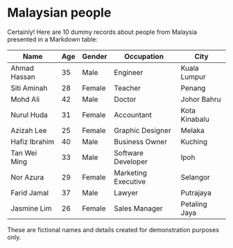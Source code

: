 # Malaysian people

Certainly! Here are 10 dummy records about people from Malaysia presented in a Markdown table:

| Name          | Age | Gender | Occupation    | City         |
|---------------|-----|--------|---------------|--------------|
| Ahmad Hassan  | 35  | Male   | Engineer      | Kuala Lumpur |
| Siti Aminah   | 28  | Female | Teacher       | Penang       |
| Mohd Ali      | 42  | Male   | Doctor        | Johor Bahru  |
| Nurul Huda    | 31  | Female | Accountant    | Kota Kinabalu|
| Azizah Lee    | 25  | Female | Graphic Designer | Melaka    |
| Hafiz Ibrahim | 40  | Male   | Business Owner| Kuching      |
| Tan Wei Ming  | 33  | Male   | Software Developer | Ipoh   |
| Nor Azura     | 29  | Female | Marketing Executive | Selangor |
| Farid Jamal   | 37  | Male   | Lawyer        | Putrajaya    |
| Jasmine Lim   | 26  | Female | Sales Manager | Petaling Jaya|

These are fictional names and details created for demonstration purposes only.
